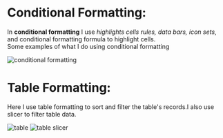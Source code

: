 # Conditional Formatting:

In **conditional formatting** I use *highlights cells rules, data bars, icon sets*, and conditional formatting formula to highlight cells.  
Some examples of what I do using conditional formatting

![conditional formatting](https://user-images.githubusercontent.com/33751371/34992938-01ddf3d6-faf9-11e7-81fb-0de493b9e41b.PNG)

# Table Formatting:

Here I use table formatting to sort and filter the table's records.I also use slicer to filter table data. 

![table](https://user-images.githubusercontent.com/33751371/34992940-02971eec-faf9-11e7-988c-b781c30ee427.PNG)
![table slicer](https://user-images.githubusercontent.com/33751371/34992939-0242c6f8-faf9-11e7-9709-2156a0095515.PNG)
